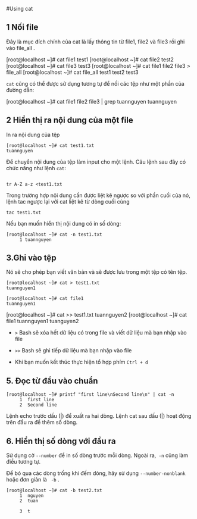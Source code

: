 #Using cat

## 1 Nối file

Đây là mục đích chính của cat là lấy thông tin từ file1, file2 và file3 rồi ghi vào file_all .

[root@localhost ~]# cat file1
test1
[root@localhost ~]# cat file2
test2
[root@localhost ~]# cat file3
test3
[root@localhost ~]# cat file1 file2 file3 > file_all
[root@localhost ~]# cat file_all
test1
test2
test3

``cat`` cũng có thể được sử dụng tương tự để nối các tệp như một phần của đường dẫn:

[root@localhost ~]# cat file1 file2 file3 | grep tuannguyen
tuannguyen

## 2 Hiển thị ra nội dung của một file

In ra nội dung của tệp
```
[root@localhost ~]# cat test1.txt
tuannguyen

```
Để chuyển nội dung của tệp làm input cho một lệnh. Câu lệnh sau đây có chức năng như lệnh ```cat```:

```

tr A-Z a-z <test1.txt
```

Trong trường hợp nội dung cần được liệt kê ngược so với phần cuối của nó, lệnh tac ngược lại với cat liệt kê từ dòng cuối cùng

```
tac test1.txt
```

Nếu bạn muốn hiển thị nội dung có in số dòng:

```
[root@localhost ~]# cat -n test1.txt
     1 tuannguyen
```

## 3.Ghi vào tệp

Nó sẽ cho phép bạn viết văn bản và sẽ được lưu trong một tệp có tên tệp.
```
[root@localhost ~]# cat > test1.txt
tuannguyen1

[root@localhost ~]# cat file1
tuannguyen1

```

[root@localhost ~]# cat >> test1.txt
tuannguyen2
[root@localhost ~]# cat file1
tuannguyen1
tuanguyen2

- ``>`` Bash sẽ xóa hết dữ liệu có trong file và viết dữ liệu mà bạn nhập vào file

- ``>>`` Bash sẽ ghi tiếp dữ liệu mà bạn nhập vào file

- Khi bạn muốn kết thúc thực hiện tổ hợp phím ``Ctrl + d``

## 5. Đọc từ đầu vào chuẩn

```
[root@localhost ~]# printf "first line\nSecond line\n" | cat -n
     1  first line
     2  Second line
```

Lệnh echo trước dấu (|) để xuất ra hai dòng. Lệnh cat sau dấu (|) hoạt động trên đầu ra để thêm số dòng.

## 6. Hiển thị số dòng với đầu ra

Sử dụng cờ ``--number`` để in số dòng trước mỗi dòng. Ngoài ra,`` -n`` cũng làm điều tương tự.

Để bỏ qua các dòng trống khi đếm dòng, hãy sử dụng ``--number-nonblank`` hoặc đơn giản là `` -b`` .
```
[root@localhost ~]# cat -b test2.txt
     1  nguyen
     2  tuan

     3  t
```

